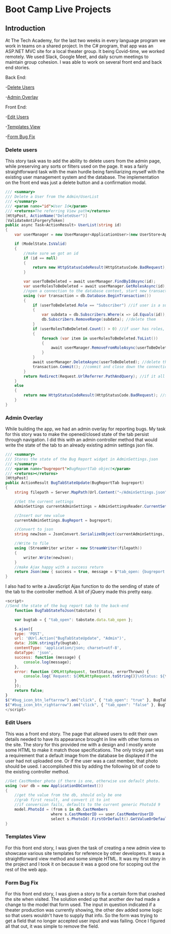 # Boot Camp Live Projects


## Introduction

At The Tech Academy, for the last two weeks in every language program we work in teams on a shared project. In the C# program, that app was an ASP.NET MVC site for a local theater group. It being Covid-time, we worked remotely. We used Slack, Google Meet, and daily scrum meetings to maintain group cohesion. I was able to work on several front end and back end stories.

Back End:

-[Delete Users](https://github.com/mcleeder/CodeSamples/blob/main/README.md#delete-users)

-[Admin Overlay](https://github.com/mcleeder/CodeSamples/blob/main/README.md#admin-overlay)


Front End:

-[Edit Users](https://github.com/mcleeder/CodeSamples/blob/main/README.md#edit-users)

-[Templates View](https://github.com/mcleeder/CodeSamples/blob/main/README.md#templates-view)

-[Form Bug Fix](https://github.com/mcleeder/CodeSamples/blob/main/README.md#form-bug-fix)

### Delete users

This story task was to add the ability to delete users from the admin page, while preserving any sorts or filters used on the page. It was a fairly straightforward task with the main hurdle being familiarizing myself with the existing user management system and the database. The implementation on the front end was just a delete button and a confirmation modal.

```c#
/// <summary>
/// Delete a User from the Admin/UserList
/// </summary>
/// <param name="id">User Id</param>
/// <returns>The referring View path</returns>
[HttpPost, ActionName("DeleteUser")]
[ValidateAntiForgeryToken]
public async Task<ActionResult> UserList(string id)
{
	var userManager = new UserManager<ApplicationUser>(new UserStore<ApplicationUser>(db));

	if (ModelState.IsValid)
	{
		//make sure we got an id
		if (id == null)
		{
			return new HttpStatusCodeResult(HttpStatusCode.BadRequest);
		}

		var userToBeDeleted = await userManager.FindByIdAsync(id);
		var userRolesToBeDeleted = await userManager.GetRolesAsync(id);
		//open a connection to the database context, start new transaction
		using (var transaction = db.Database.BeginTransaction()) 
		{
			if (userToBeDeleted.Role == "Subscriber") //if user is a subscriber, remove that data, otherwise fk errors
			{
				var subdata = db.Subscribers.Where(x => id.Equals(id)); //get all the rows with ids that match ours from dbo.Subscribers
				db.Subscribers.RemoveRange(subdata); //delete them
			}
			if (userRolesToBeDeleted.Count() > 0) //if user has roles, get rid of them
			{
				foreach (var item in userRolesToBeDeleted.ToList())
				{
					await userManager.RemoveFromRoleAsync(userToBeDeleted.Id, item);
				}
			}
			await userManager.DeleteAsync(userToBeDeleted); //delete the user
			transaction.Commit(); //commit and close down the connection
		}
		return Redirect(Request.UrlReferrer.PathAndQuery); //if it all worked out, go back to admin/userlist and keep the same sort/filters/search
	}
	else
	{
		return new HttpStatusCodeResult(HttpStatusCode.BadRequest); //something went wrong, invalid model
	}
}
```

### Admin Overlay

While building the app, we had an admin overlay for reporting bugs. My task for this story was to make the opened/closed state of the tab persist through navigation. I did this with an admin controller method that would write the state of the tab to an already existing admin settings json file.

```c#
/// <summary>
/// Stores the state of the Bug Report widget in AdminSettings.json
/// </summary>
/// <param name="bugreport">BugReportTab object</param>
/// <returns></returns>
[HttpPost]
public ActionResult BugTabStateUpdate(BugReportTab bugreport)
{
	string filepath = Server.MapPath(Url.Content("~/AdminSettings.json"));

	//Get the current settings
	AdminSettings currentAdminSettings = AdminSettingsReader.CurrentSettings();

	//Insert our new value
	currentAdminSettings.BugReport = bugreport;

	//Convert to json
	string newJson = JsonConvert.SerializeObject(currentAdminSettings, Formatting.Indented);

	//Write to file
	using (StreamWriter writer = new StreamWriter(filepath))
	{
		writer.Write(newJson);
	}
	//make Ajax happy with a success return
	return Json(new { success = true, message = $"tab_open: {bugreport.tab_open}" });
}
```

I also had to write a JavaScript Ajax function to do the sending of state of the tab to the controller method. A bit of jQuery made this pretty easy.

```javascript
<script>
//Send the state of the bug report tab to the back-end
	function BugTabStateToJson(tabstate) {

	var bugtab = { "tab_open": tabstate.data.tab_open };

	$.ajax({
	type: 'POST',
	url: '@Url.Action("BugTabStateUpdate", "Admin")',
	data: JSON.stringify(bugtab),
	contentType: 'application/json; charset=utf-8',
	dataType: 'json',
	success: function (message) {
		console.log(message);
	},
	error: function (XMLHttpRequest, textStatus, errorThrown) {
		console.log(`Request: ${XMLHttpRequest.toString()}\nStatus: ${textStatus}\nError:${errorThrown}`);
	}
	});
	return false;
}
$("#bug_icon_btn_leftarrow").on("click", { "tab_open": "true" }, BugTabStateToJson);
$("#bug_icon_btn_rightarrow").on("click", { "tab_open": "false" }, BugTabStateToJson);
</script>

```

### Edit Users

This was a front end story. The page that allowed users to edit their own details needed to have its appearance brought in line with other forms on the site. The story for this provided me with a design and I mostly wrote some HTML to make it match those specifications. The only tricky part was a requirement that a default image from the database be displayed if the user had not uploaded one. Or if the user was a cast member, that photo should be used. I accomplished this by adding the following bit of code to the existing controller method.

```c#
//Get CastMember photo if there is one, otherwise use default photo.
using (var db = new ApplicationDbContext())
{
    //get the value from the db, should only be one
    //grab first result, and convert it to int
    //if conversion fails, defaults to the current generic PhotoId 9
    model.PhotoId = (from s in db.CastMembers
                    where s.CastMemberID == user.CastMemberUserID
                    select s.PhotoId).FirstOrDefault().GetValueOrDefault(9);
}
```

### Templates View

For this front end story, I was given the task of creating a new admin view to showcase various site templates for reference by other developers. It was a straightforward view method and some simple HTML. It was my first story in the project and I took it on because it was a good one for scoping out the rest of the web app.

### Form Bug Fix

For this front end story, I was given a story to fix a certain form that crashed the site when visited. The solution ended up that another dev had made a change to the model that form used. The input in question indicated if a theater production was currently showing, the other dev added some logic so that users wouldn't have to supply that info. So the form was trying to get a field that no longer accepted user input and was failing. Once I figured all that out, it was simple to remove the field.
